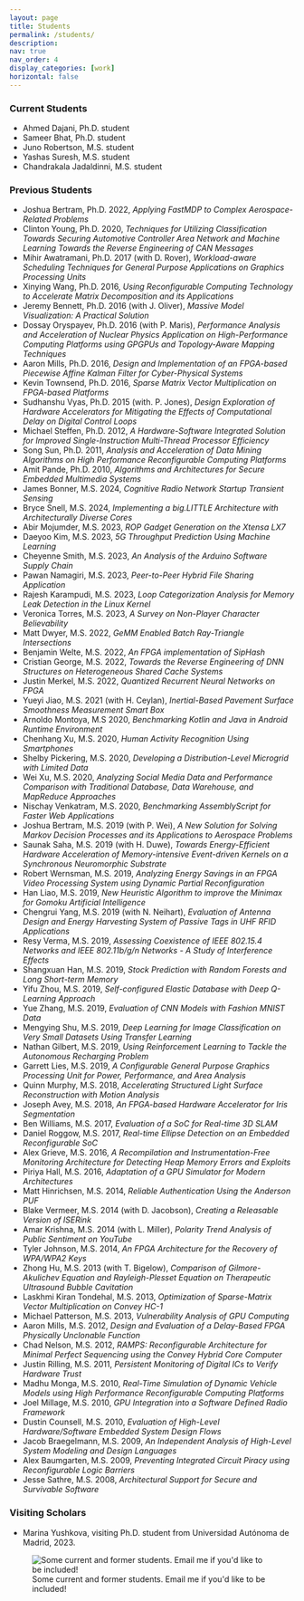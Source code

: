 ```yaml
---
layout: page
title: Students
permalink: /students/
description: 
nav: true
nav_order: 4
display_categories: [work]
horizontal: false
---
```



<h3>Current Students</h3>
<ul>
    <li>Ahmed Dajani, Ph.D. student</li>
    <li>Sameer Bhat, Ph.D. student</li>
    <li>Juno Robertson, M.S. student</li>
    <li>Yashas Suresh, M.S. student</li>
    <li>Chandrakala Jadaldinni, M.S. student</li>
</ul>

<h3>Previous Students</h3>
<ul>
    <li>Joshua Bertram, Ph.D. 2022, <i>Applying FastMDP to Complex Aerospace-Related Problems</i></li>
    <li>Clinton Young, Ph.D. 2020, <i>Techniques for Utilizing Classification Towards Securing Automotive Controller
    Area Network and Machine Learning Towards the Reverse Engineering of CAN Messages</i></li>
    <li>Mihir Awatramani, Ph.D. 2017 (with D. Rover), <i>Workload-aware Scheduling Techniques for
            General Purpose Applications on Graphics Processing Units</i></li>
    <li>Xinying Wang, Ph.D. 2016, <i>Using Reconfigurable Computing Technology to Accelerate Matrix
            Decomposition and its Applications</i></li>
    <li>Jeremy Bennett, Ph.D. 2016 (with J. Oliver), <i>Massive Model Visualization: A Practical Solution</i></li>
    <li>Dossay Oryspayev, Ph.D. 2016 (with P. Maris), <i>Performance Analysis and Acceleration of
            Nuclear Physics Application on High-Performance Computing Platforms using GPGPUs
            and Topology-Aware Mapping Techniques</i></li>
    <li>Aaron Mills, Ph.D. 2016, <i>Design and Implementation of an FPGA-based Piecewise Affine
            Kalman Filter for Cyber-Physical Systems</i></li>
    <li>Kevin Townsend, Ph.D. 2016, <i>Sparse Matrix Vector Multiplication on FPGA-based Platforms</i></li>
    <li>Sudhanshu Vyas, Ph.D. 2015 (with. P. Jones), <i>Design Exploration of Hardware Accelerators for Mitigating the
            Effects of Computational Delay on Digital Control Loops</i></li>
    <li>Michael Steffen, Ph.D. 2012, <i>A Hardware-Software Integrated Solution for Improved Single-Instruction
            Multi-Thread Processor Efficiency</i></li>
    <li>Song Sun, Ph.D. 2011, <i>Analysis and Acceleration of Data Mining Algorithms on High Performance Reconfigurable
            Computing Platforms</i></li>
    <li>Amit Pande, Ph.D. 2010, <i>Algorithms and Architectures for Secure Embedded Multimedia Systems</i></li>
    <li>James Bonner, M.S. 2024, <i>Cognitive Radio Network Startup Transient Sensing</i></li>
    <li>Bryce Snell, M.S. 2024, <i>Implementing a big.LITTLE Architecture with Architecturally Diverse
Cores</i></li>
    <li>Abir Mojumder, M.S. 2023, <i>ROP Gadget Generation on the Xtensa LX7</i></li>
    <li>Daeyoo Kim, M.S. 2023, <i>5G Throughput Prediction Using Machine Learning</i></li>
    <li>Cheyenne Smith, M.S. 2023, <i>An Analysis of the Arduino Software Supply Chain</i></li>
    <li>Pawan Namagiri, M.S. 2023, <i>Peer-to-Peer Hybrid File Sharing Application</i></li>
    <li>Rajesh Karampudi, M.S. 2023, <i>Loop Categorization Analysis for Memory Leak Detection in the Linux Kernel</i></li>
    <li>Veronica Torres, M.S. 2023, <i>A Survey on Non-Player Character Believability</i></li>
    <li>Matt Dwyer, M.S. 2022, <i>GeMM Enabled Batch Ray-Triangle Intersections</i></li>
    <li>Benjamin Welte, M.S. 2022, <i>An FPGA implementation of SipHash</i></li>
    <li>Cristian George, M.S. 2022, <i>Towards the Reverse Engineering of DNN Structures on Heterogeneous Shared Cache
Systems</i></li>
    <li>Justin Merkel, M.S. 2022, <i>Quantized Recurrent Neural Networks on FPGA</i></li>
    <li>Yueyi Jiao, M.S. 2021 (with H. Ceylan), <i>Inertial-Based Pavement Surface Smoothness Measurement
            Smart Box</i></li>
    <li>Arnoldo Montoya, M.S 2020, <i>Benchmarking Kotlin and Java in Android Runtime Environment</i></li>
    <li>Chenhang Xu, M.S. 2020, <i>Human Activity Recognition Using Smartphones</i></li>
    <li>Shelby Pickering, M.S. 2020, <i>Developing a Distribution-Level Microgrid with Limited Data</i></li>
    <li>Wei Xu, M.S. 2020, <i>Analyzing Social Media Data and Performance Comparison with Traditional Database, Data
            Warehouse, and MapReduce Approaches</i></li>
    <li>Nischay Venkatram, M.S. 2020, <i>Benchmarking AssemblyScript for Faster Web Applications</i></li>
    <li>Joshua Bertram, M.S. 2019 (with P. Wei), <i>A New Solution for Solving Markov Decision Processes and its
            Applications to Aerospace Problems</i></li>
    <li>Saunak Saha, M.S. 2019 (with H. Duwe), <i>Towards Energy-Efficient Hardware Acceleration of Memory-intensive
            Event-driven Kernels on a Synchronous Neuromorphic Substrate</i></li>
    <li>Robert Wernsman, M.S. 2019, <i>Analyzing Energy Savings in an FPGA Video Processing System using Dynamic Partial
            Reconfiguration</i></li>
    <li>Han Liao, M.S. 2019, <i>New Heuristic Algorithm to improve the Minimax for Gomoku Artificial Intelligence</i>
    </li>
    <li>Chengrui Yang, M.S. 2019 (with N. Neihart), <i>Evaluation of Antenna Design and Energy Harvesting System of
            Passive Tags in UHF RFID Applications</i></li>
    <li>Resy Verma, M.S. 2019, <i>Assessing Coexistence of IEEE 802.15.4 Networks and IEEE 802.11b/g/n Networks - A
            Study of Interference Effects</i></li>
    <li>Shangxuan Han, M.S. 2019, <i>Stock Prediction with Random Forests and Long Short-term Memory</i></li>
    <li>Yifu Zhou, M.S. 2019, <i>Self-configured Elastic Database with Deep Q-Learning Approach</i></li>
    <li>Yue Zhang, M.S. 2019, <i>Evaluation of CNN Models with Fashion MNIST Data</i></li>
    <li>Mengying Shu, M.S. 2019, <i>Deep Learning for Image Classification on Very Small Datasets Using Transfer
            Learning</i></li>
    <li>Nathan Gilbert, M.S. 2019, <i>Using Reinforcement Learning to Tackle the Autonomous Recharging Problem</i></li>
    <li>Garrett Lies, M.S. 2019, <i>A Configurable General Purpose Graphics Processing Unit for Power, Performance, and
            Area Analysis</i></li>
    <li>Quinn Murphy, M.S. 2018, <i>Accelerating Structured Light Surface Reconstruction with Motion Analysis</i></li>
    <li>Joseph Avey, M.S. 2018, <i>An FPGA-based Hardware Accelerator for Iris Segmentation</i></li>
    <li>Ben Williams, M.S. 2017, <i>Evaluation of a SoC for Real-time 3D SLAM</i></li>
    <li>Daniel Roggow, M.S. 2017, <i>Real-time Ellipse Detection on an Embedded Reconfigurable SoC</i></li>
    <li>Alex Grieve, M.S. 2016, <i>A Recompilation and Instrumentation-Free Monitoring Architecture for Detecting Heap
            Memory Errors and Exploits</i></li>
    <li>Piriya Hall, M.S. 2016, <i>Adaptation of a GPU Simulator for Modern Architectures</i></li>
    <li>Matt Hinrichsen, M.S. 2014, <i>Reliable Authentication Using the Anderson PUF</i></li>
    <li>Blake Vermeer, M.S. 2014 (with D. Jacobson), <i>Creating a Releasable Version of ISERink</i></li>
    <li>Amar Krishna, M.S. 2014 (with L. Miller), <i>Polarity Trend Analysis of Public Sentiment on YouTube</i></li>
    <li>Tyler Johnson, M.S. 2014, <i>An FPGA Architecture for the Recovery of WPA/WPA2 Keys</i></li>
    <li>Zhong Hu, M.S. 2013 (with T. Bigelow), <i>Comparison of Gilmore-Akulichev Equation and Rayleigh-Plesset Equation
            on Therapeutic Ultrasound Bubble Cavitation</i></li>
    <li>Laskhmi Kiran Tondehal, M.S. 2013, <i>Optimization of Sparse-Matrix Vector Multiplication on Convey HC-1</i>
    </li>
    <li>Michael Patterson, M.S. 2013, <i>Vulnerability Analysis of GPU Computing</i></li>
    <li>Aaron Mills, M.S. 2012, <i>Design and Evaluation of a Delay-Based FPGA Physically Unclonable Function</i></li>
    <li>Chad Nelson, M.S. 2012, <i>RAMPS: Reconfigurable Architecture for Minimal Perfect Sequencing
            using the Convey Hybrid Core Computer</i></li>
    <li>Justin Rilling, M.S. 2011, <i>Persistent Monitoring of Digital ICs to Verify Hardware Trust</i></li>
    <li>Madhu Monga, M.S. 2010, <i>Real-Time Simulation of Dynamic Vehicle Models using High Performance Reconfigurable
            Computing Platforms</i></li>
    <li>Joel Millage, M.S. 2010, <i>GPU Integration into a Software Defined Radio Framework</i></li>
    <li>Dustin Counsell, M.S. 2010, <i>Evaluation of High-Level Hardware/Software Embedded System Design Flows</i></li>
    <li>Jacob Braegelmann, M.S. 2009, <i>An Independent Analysis of High-Level System Modeling and Design Languages</i>
    </li>
    <li>Alex Baumgarten, M.S. 2009, <i>Preventing Integrated
            Circuit Piracy using Reconfigurable Logic Barriers</i></li>
    <li>Jesse Sathre, M.S. 2008, <i>Architectural Support for Secure and Survivable Software</i></li>
</ul>

<h3>Visiting Scholars</h3>
<ul>
    <li>Marina Yushkova, visiting Ph.D. student from Universidad Autónoma de Madrid, 2023.</li>
</ul>

<figure>
    <img src="{{site.url}}{{site.baseurl}}/assets/img/zambreno_students.jpg" alt="Some current and former students. Email me if you'd like to be included!"/>
    <figcaption>Some current and former students. Email me if you'd like to be included!</figcaption>
</figure>

